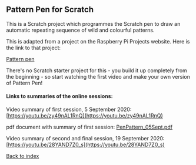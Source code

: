 ## Pattern Pen for Scratch

This is a Scratch project which programmes the Scratch pen to draw an automatic repeating sequence of wild and colourful patterns.

This is adapted from a project on the Raspberry Pi Projects website. Here is the link to that project:

[Pattern pen](https://projects.raspberrypi.org/en/projects/cd-intermediate-scratch-sushi)

There's no Scratch starter project for this - you build it up completely from the beginning - so start watching the first video and make your own version of Pattern Pen!

#### Links to summaries of the online sessions:

Video summary of first session, 5 September 2020:
[https://youtu.be/zy49nAL1RnQ](https://youtu.be/zy49nAL1RnQ)

pdf document with summary of first session:
[PenPattern_05Sept.pdf](https://drive.google.com/file/d/1BAl98xUovoHeE2gHMST4hHZptOVcWt3k/view?usp=sharing)

Video summary of second and final session, 19 September 2020:
[https://youtu.be/28YAND7Z0_s](https://youtu.be/28YAND7Z0_s)

[Back to index](README.md)
